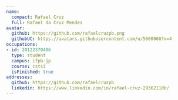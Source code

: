 ```yaml
---
name:
  compact: Rafael Cruz
  full: Rafael da Cruz Mendes
avatar:
  github: https://github.com/rafaelcruzpb.png
  githubUC: https://avatars.githubusercontent.com/u/5600060?v=4
occupations:
- id: 20122370486
  type: student
  campus: ifpb-jp
  course: cstsi
  isFinished: true
addresses:
  github: https://github.com/rafaelcruzpb
  linkedin: https://www.linkedin.com/in/rafael-cruz-29362110b/
---
```

